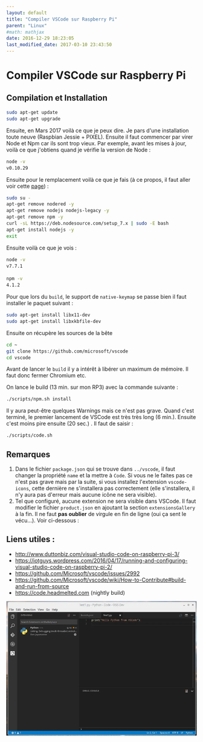```yaml
---
layout: default
title: "Compiler VSCode sur Raspberry Pi"
parent: "Linux"
#math: mathjax
date: 2016-12-29 18:23:05
last_modified_date: 2017-03-10 23:43:50
---
```


# Compiler VSCode sur Raspberry Pi


## Compilation et Installation

```bash
sudo apt-get update
sudo apt-get upgrade
```

Ensuite, en Mars 2017 voilà ce que je peux dire. Je pars d'une installation toute neuve (Raspbian Jessie + PIXEL). Ensuite il faut commencer par virer Node et Npm car ils sont trop vieux. Par exemple, avant les mises à jour, voilà ce que j'obtiens quand je vérifie la version de Node :

```bash
node -v
v0.10.29
```

Ensuite pour le remplacement voilà ce que je fais (à ce propos, il faut aller voir cette [page](https://github.com/nodesource/distributions)) :

```bash
sudo su -
apt-get remove nodered -y
apt-get remove nodejs nodejs-legacy -y
apt-get remove npm -y
curl -sL https://deb.nodesource.com/setup_7.x | sudo -E bash
apt-get install nodejs -y
exit
```

Ensuite voilà ce que je vois :

```bash
node -v
v7.7.1

npm -v
4.1.2
```

Pour que lors du ``build``, le support de ``native-keymap`` se passe bien il faut installer le paquet suivant :

```bash
sudo apt-get install libx11-dev
sudo apt-get install libxkbfile-dev
```

Ensuite on récupère les sources de la bête

```bash
cd ~
git clone https://github.com/microsoft/vscode
cd vscode
```

Avant de lancer le ``build`` il y a intérêt à libérer un maximum de mémoire. Il faut donc fermer Chromium etc.

On lance le build (13 min. sur mon RP3) avec la commande suivante :

```bash
./scripts/npm.sh install
```

Il y aura peut-être quelques Warnings mais ce n'est pas grave. Quand c'est terminé, le premier lancement de VSCode est très très long (6 min.). Ensuite c'est moins pire ensuite (20 sec.) . Il faut de saisir :

```bash
./scripts/code.sh
```

## Remarques

1. Dans le fichier ``package.json`` qui se trouve dans ``../vscode``, il faut changer la propriété ``name`` et la mettre à ``Code``. Si vous ne le faites pas ce n'est pas grave mais par la suite, si vous installez l'extension ``vscode-icons``, cette dernière ne s'installera pas correctement (elle s'installera, il n'y aura pas d'erreur mais aucune icône ne sera visible).
2. Tel que configuré, aucune extension ne sera visible dans VSCode. Il faut modifier le fichier ``product.json`` en ajoutant la section ``extensionsGallery`` à la fin. Il ne faut **pas oublier** de virgule en fin de ligne (oui ça sent le vécu...). Voir ci-dessous :


<!-- Ajouter le contenu du json ici -->


## Liens utiles :

* <http://www.duttonbiz.com/visual-studio-code-on-raspberry-pi-3/>
* <https://iotguys.wordpress.com/2016/04/17/running-and-configuring-visual-studio-code-on-raspberry-pi-2/>
* <https://github.com/Microsoft/vscode/issues/2992>
* <https://github.com/Microsoft/vscode/wiki/How-to-Contribute#build-and-run-from-source>
* <https://code.headmelted.com> (nightly build)

<div align="center">
<img src="./assets/2016-12-29-184520_1040x733_scrot.webp" alt="" width="900" loading="lazy"/>
</div>
